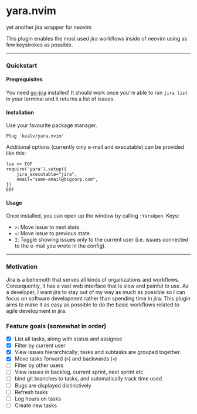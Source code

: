 yara.nvim
===
yet another jira wrapper for neovim

This plugin enables the most used jira workflows inside of neovim using as few keystrokes as possible.

----

### Quickstart

#### Preqrequisites
You need [go-jira][go-jira] installed! It should work once you're able to run `jira list` in your terminal and it returns a list of issues.

#### Installation
Use your favourite package manager.

```
Plug 'kvalv/yara.nvim'
```

Additional options (currently only e-mail and executable) can be provided like this:
```
lua << EOF
require('yara').setup({
    jira_executable="jira",
    email="some-email@bigcorp.com",
})
EOF
```

#### Usage
Once installed, you can open up the window by calling `:YaraOpen`. Keys:

* `>`: Move issue to next state
* `<`: Move issue to previous state
* `I`: Toggle showing issues only to the current user (i.e. issues connected to the e-mail you wrote in the config).

----

### Motivation

Jira is a behemoth that serves all kinds of organizations and workflows. Consequently, it has a vast web interface that is slow
and painful to use. As a developer, I want jira to stay out of my way as much as possible so I can focus on software development rather than spending time in jira. This plugin aims to make it as easy as possible to do the basic workflows related to agile development in jira.

### Feature goals (somewhat in order)

- [x] List all tasks, along with status and assignee
- [x] Filter by current user
- [x] View issues hierarchically; tasks and subtasks are grouped together.
- [x] Move tasks forward (`>`) and backwards (`<`)
- [ ] Filter by other users
- [ ] View issues in backlog, current sprint, next sprint etc.
- [ ] bind git branches to tasks, and automatically track time used
- [ ] Bugs are displayed distinctively
- [ ] Refresh tasks
- [ ] Log hours on tasks
- [ ] Create new tasks

[go-jira]: https://github.com/go-jira/jira
